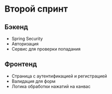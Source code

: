 # Второй спринт
## Бэкенд
- Spring Security
- Авторизация
- Сервис для проверки попадания
## Фронтенд
- Страница с аутентификацией и регистрацией
- Валидация для форм
- Логика обработки нажатий на канвас
